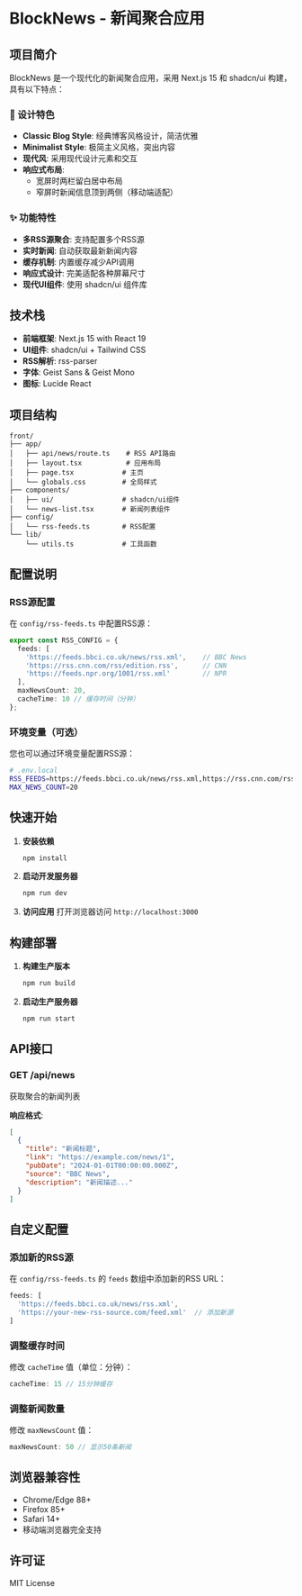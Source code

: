 # BlockNews - 新闻聚合应用

## 项目简介

BlockNews 是一个现代化的新闻聚合应用，采用 Next.js 15 和 shadcn/ui 构建，具有以下特点：

### 🎨 设计特色
- **Classic Blog Style**: 经典博客风格设计，简洁优雅
- **Minimalist Style**: 极简主义风格，突出内容
- **现代风**: 采用现代设计元素和交互
- **响应式布局**: 
  - 宽屏时两栏留白居中布局
  - 窄屏时新闻信息顶到两侧（移动端适配）

### ✨ 功能特性
- **多RSS源聚合**: 支持配置多个RSS源
- **实时新闻**: 自动获取最新新闻内容
- **缓存机制**: 内置缓存减少API调用
- **响应式设计**: 完美适配各种屏幕尺寸
- **现代UI组件**: 使用 shadcn/ui 组件库

## 技术栈

- **前端框架**: Next.js 15 with React 19
- **UI组件**: shadcn/ui + Tailwind CSS
- **RSS解析**: rss-parser
- **字体**: Geist Sans & Geist Mono
- **图标**: Lucide React

## 项目结构

```
front/
├── app/
│   ├── api/news/route.ts    # RSS API路由
│   ├── layout.tsx           # 应用布局
│   ├── page.tsx            # 主页
│   └── globals.css         # 全局样式
├── components/
│   ├── ui/                 # shadcn/ui组件
│   └── news-list.tsx       # 新闻列表组件
├── config/
│   └── rss-feeds.ts        # RSS配置
└── lib/
    └── utils.ts            # 工具函数
```

## 配置说明

### RSS源配置

在 `config/rss-feeds.ts` 中配置RSS源：

```typescript
export const RSS_CONFIG = {
  feeds: [
    'https://feeds.bbci.co.uk/news/rss.xml',    // BBC News
    'https://rss.cnn.com/rss/edition.rss',      // CNN
    'https://feeds.npr.org/1001/rss.xml'        // NPR
  ],
  maxNewsCount: 20,
  cacheTime: 10 // 缓存时间（分钟）
};
```

### 环境变量（可选）

您也可以通过环境变量配置RSS源：

```bash
# .env.local
RSS_FEEDS=https://feeds.bbci.co.uk/news/rss.xml,https://rss.cnn.com/rss/edition.rss
MAX_NEWS_COUNT=20
```

## 快速开始

1. **安装依赖**
   ```bash
   npm install
   ```

2. **启动开发服务器**
   ```bash
   npm run dev
   ```

3. **访问应用**
   打开浏览器访问 `http://localhost:3000`

## 构建部署

1. **构建生产版本**
   ```bash
   npm run build
   ```

2. **启动生产服务器**
   ```bash
   npm run start
   ```

## API接口

### GET /api/news

获取聚合的新闻列表

**响应格式**:
```json
[
  {
    "title": "新闻标题",
    "link": "https://example.com/news/1",
    "pubDate": "2024-01-01T00:00:00.000Z",
    "source": "BBC News",
    "description": "新闻描述..."
  }
]
```

## 自定义配置

### 添加新的RSS源

在 `config/rss-feeds.ts` 的 `feeds` 数组中添加新的RSS URL：

```typescript
feeds: [
  'https://feeds.bbci.co.uk/news/rss.xml',
  'https://your-new-rss-source.com/feed.xml'  // 添加新源
]
```

### 调整缓存时间

修改 `cacheTime` 值（单位：分钟）：

```typescript
cacheTime: 15 // 15分钟缓存
```

### 调整新闻数量

修改 `maxNewsCount` 值：

```typescript
maxNewsCount: 50 // 显示50条新闻
```

## 浏览器兼容性

- Chrome/Edge 88+
- Firefox 85+
- Safari 14+
- 移动端浏览器完全支持

## 许可证

MIT License
